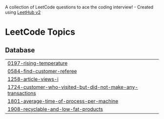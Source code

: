 A collection of LeetCode questions to ace the coding interview! - Created using [LeetHub v2](https://github.com/arunbhardwaj/LeetHub-2.0)
<!---LeetCode Topics Start-->
# LeetCode Topics
## Database
|  |
| ------- |
| [0197-rising-temperature](https://github.com/ritu-tech/leetcode/tree/master/0197-rising-temperature) |
| [0584-find-customer-referee](https://github.com/ritu-tech/leetcode/tree/master/0584-find-customer-referee) |
| [1258-article-views-i](https://github.com/ritu-tech/leetcode/tree/master/1258-article-views-i) |
| [1724-customer-who-visited-but-did-not-make-any-transactions](https://github.com/ritu-tech/leetcode/tree/master/1724-customer-who-visited-but-did-not-make-any-transactions) |
| [1801-average-time-of-process-per-machine](https://github.com/ritu-tech/leetcode/tree/master/1801-average-time-of-process-per-machine) |
| [1908-recyclable-and-low-fat-products](https://github.com/ritu-tech/leetcode/tree/master/1908-recyclable-and-low-fat-products) |
<!---LeetCode Topics End-->